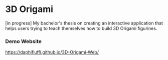 # 3D Origami
 [in progress] My bachelor's thesis on creating an interactive application that helps users trying to teach themselves how to build 3D Origami figurines.
### Demo Website
https://daphifluffi.github.io/3D-Origami-Web/
